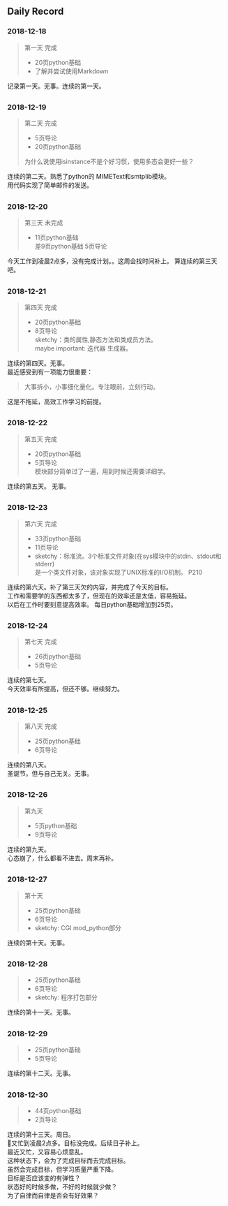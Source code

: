 ## Daily Record
### 2018-12-18
> 第一天  完成  
> - 20页python基础
> - 了解并尝试使用Markdown 

记录第一天。无事。连续的第一天。

##
### 2018-12-19
> 第二天  完成
> - 5页导论
> - 20页python基础  
>
> 为什么说使用isinstance不是个好习惯，使用多态会更好一些？

连续的第二天。熟悉了python的 MIMEText和smtplib模块。  
用代码实现了简单邮件的发送。
##
### 2018-12-20
> 第三天  未完成  
> - 11页python基础  
> 差9页python基础 5页导论

今天工作到凌晨2点多，没有完成计划。。这周会找时间补上。
算连续的第三天吧。
##
### 2018-12-21  
> 第四天  完成
> - 20页python基础  
> - 8页导论  
sketchy：类的属性,静态方法和类成员方法。  
maybe important: 迭代器 生成器。

连续的第四天。无事。  
最近感受到有一项能力很重要：
> 大事拆小，小事细化量化。专注眼前，立刻行动。

这是不拖延，高效工作学习的前提。

##
### 2018-12-22
> 第五天    完成
> - 20页python基础
> - 5页导论  
模块部分简单过了一遍，用到时候还需要详细学。  

连续的第五天。 无事。

##
### 2018-12-23
> 第六天 完成
> - 33页python基础
> - 11页导论  
> - sketchy：标准流。3个标准文件对象(在sys模块中的stdin、stdout和stderr)  
是一个类文件对象，该对象实现了UNIX标准的I/O机制。  P210

连续的第六天。补了第三天欠的内容，并完成了今天的目标。  
工作和需要学的东西都太多了，但现在的效率还是太低，容易拖延。  
以后在工作时要刻意提高效率。 每日python基础增加到25页。
##
### 2018-12-24
> 第七天 完成
> - 26页python基础
> - 5页导论  

连续的第七天。  
今天效率有所提高，但还不够。继续努力。

##
### 2018-12-25
> 第八天 完成  
> - 25页python基础  
> - 6页导论  

连续的第八天。  
圣诞节。但与自己无关。无事。  

##
### 2018-12-26
> 第九天  
> - 5页python基础
> - 9页导论

连续的第九天。  
心态崩了，什么都看不进去。周末再补。

##
### 2018-12-27
> 第十天  
> - 25页python基础
> - 6页导论  
> - sketchy: CGI mod_python部分

连续的第十天。无事。

##
### 2018-12-28  
> - 25页python基础
> - 6页导论
> - sketchy: 程序打包部分
 
连续的第十一天。无事。

##
### 2018-12-29  
> - 25页python基础
> - 5页导论
 
连续的第十二天。无事。

##
### 2018-12-30  
> - 44页python基础
> - 2页导论

连续的第十三天。周日。  
又忙到凌晨2点多。目标没完成。后续日子补上。  
最近又忙，又容易心烦意乱。  
这种状态下，会为了完成目标而去完成目标。  
虽然会完成目标，但学习质量严重下降。  
目标是否应该变的有弹性？  
状态好的时候多做，不好的时候就少做？  
为了自律而自律是否会有好效果？
